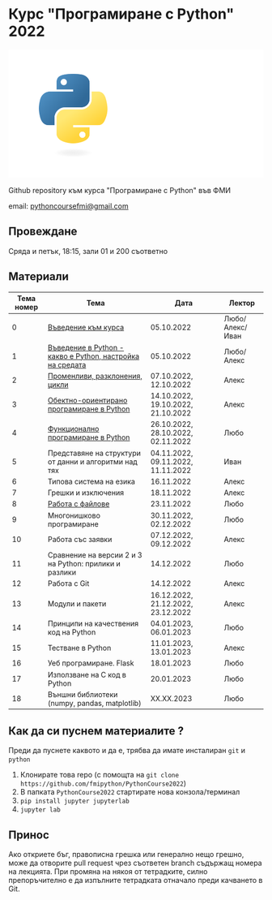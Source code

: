 # Курс "Програмиране с Python" 2022

![Logo](https://raw.githubusercontent.com/fmipython/PythonCourse2022/main/misc/logo.png)

Github repository към курса "Програмиране с Python" във ФМИ

email: pythoncoursefmi@gmail.com

## Провеждане
Сряда и петък, 18:15, зали 01 и 200 съответно

## Материали

| Тема номер | Тема                                                      | Дата       | Лектор     |
| ---------- | --------------------------------------------------------- | ---------- | ---------- |
| 0 | [Въведение към курса](https://github.com/fmipython/PythonCourse2022/blob/main/00%20-%20%D0%9F%D1%80%D0%BE%D0%B3%D1%80%D0%B0%D0%BC%D0%B8%D1%80%D0%B0%D0%BD%D0%B5%20%D1%81%20Python.pdf) | 05.10.2022 | Любо/Алекс/Иван |
| 1          | [Въведение в Python - какво е Python, настройка на средата](https://github.com/fmipython/PythonCourse2022/blob/main/01%20-%20%D0%92%D1%8A%D0%B2%D0%B5%D0%B4%D0%B5%D0%BD%D0%B8%D0%B5%20%D0%B2%20Python.pdf) | 05.10.2022 | Любо/Алекс |
| 2          | [Променливи, разклонения, цикли](https://github.com/fmipython/PythonCourse2022/tree/main/02%20-%20Variables%2C%20types%2C%20control%20flow) | 07.10.2022, 12.10.2022 | Алекс |
| 3          | [Обектно-ориентирано програмиране в Python](https://github.com/fmipython/PythonCourse2022/tree/main/03%20-%20OOP)                           | 14.10.2022, 19.10.2022, 21.10.2022 | Алекс |
| 4          | [Функционално програмиране в Python](https://github.com/fmipython/PythonCourse2022/tree/main/04%20-%20Functional%20Programming)             | 26.10.2022, 28.10.2022, 02.11.2022 | Любо  |
| 5          | Представяне на структури от данни и алгоритми над тях     | 04.11.2022, 09.11.2022, 11.11.2022 | Иван       |
| 6          | Типова система на езика                                   | 16.11.2022 | Алекс      |
| 7          | Грешки и изключения                                       | 18.11.2022 | Алекс      |
| 8          | [Работа с файлове](https://github.com/fmipython/PythonCourse2022/tree/main/08%20-%20Files) | 23.11.2022 | Любо       |
| 9          | Многонишково програмиране                                 | 30.11.2022, 02.12.2022 | Любо       |
| 10         | Работа със заявки                                         | 07.12.2022, 09.12.2022 | Алекс      |
| 11         | Сравнение на версии 2 и 3 на Python: прилики и разлики    | 14.12.2022 | Любо       |
| 12         | Работа с Git                                              | 14.12.2022 | Алекс      |
| 13         | Модули и пакети                                           | 16.12.2022, 21.12.2022, 23.12.2022 | Алекс      |
| 14         | Принципи на качествения код на Python                     | 04.01.2023, 06.01.2023 | Любо       |
| 15         | Тестване в Python                                         | 11.01.2023, 13.01.2023 | Алекс      |
| 16         | Уеб програмиране. Flask                                   | 18.01.2023 | Любо       |
| 17         | Използване на C код в Python                              | 20.01.2023 | Любо       |
| 18         | Външни библиотеки (numpy, pandas, matplotlib)             | XX.XX.2023 | Любо       |

## Как да си пуснем материалите ?

Преди да пуснете каквото и да е, трябва да имате инсталиран `git` и `python`

1. Клонирате това repo (с помощта на `git clone https://github.com/fmipython/PythonCourse2022`)
2. В папката `PythonCourse2022` стартирате нова конзола/терминал
3. `pip install jupyter jupyterlab`
4. `jupyter lab`

## Принос

Ако откриете бъг, правописна грешка или генерално нещо грешно, може да отворите pull request чрез съответен branch съдържащ номера на лекцията. При промяна на някоя от тетрадките, силно препоръчително е да изпълните тетрадката отначало преди качването в Git.
